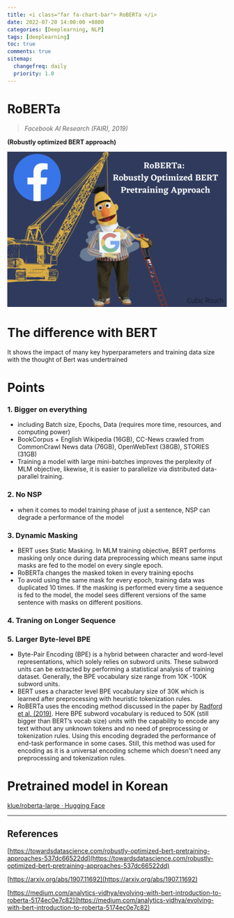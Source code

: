 ```yaml
---
title: <i class="far fa-chart-bar"> RoBERTa </i>
date: 2022-07-20 14:00:00 +0800
categories: [Deeplearning, NLP]
tags: [deeplearning]
toc: true
comments: true
sitemap:
  changefreq: daily
  priority: 1.0
---
```



# RoBERTa

> *Facebook AI Research (FAIR), 2019)*

**(Robustly optimized BERT approach)**

![](/assets/img/post/roberta/Untitled.png)

# The difference with BERT

It shows the impact of many key hyperparameters and training data size with the thought of Bert was undertrained

# Points

### 1. Bigger on everything

- including Batch size, Epochs, Data (requires more time, resources, and computing power)
- BookCorpus + English Wikipedia (16GB), CC-News crawled from CommonCrawl News data (76GB), OpenWebText (38GB), STORIES (31GB)
- Training a model with large mini-batches improves the perplexity of MLM objective, likewise, it is easier to parallelize via distributed data-parallel training.

### 2. No NSP

- when it comes to model training phase of just a sentence, NSP can degrade a performance of the model

### 3. Dynamic Masking

- BERT uses Static Masking. In MLM training objective, BERT performs masking only once during data preprocessing which means same input masks are fed to the model on every single epoch.
- RoBERTa changes the masked token in every training epochs
- To avoid using the same mask for every epoch, training data was duplicated 10 times. If the masking is performed every time a sequence is fed to the model, the model sees different versions of the same sentence with masks on different positions.

### 4. Traning on Longer Sequence

### 5. Larger Byte-level BPE

- Byte-Pair Encoding (BPE) is a hybrid between character and word-level representations, which solely relies on subword units. These subword units can be extracted by performing a statistical analysis of training dataset. Generally, the BPE vocabulary size range from 10K -100K subword units.
- BERT uses a character level BPE vocabulary size of 30K which is learned after preprocessing with heuristic tokenization rules.
- RoBERTa uses the encoding method discussed in the paper by [Radford et al. (2019)](https://www.techbooky.com/wp-content/uploads/2019/02/Better-Language-Models-and-Their-Implications.pdf). Here BPE subword vocabulary is reduced to 50K (still bigger than BERT’s vocab size) units with the capability to encode any text without any unknown tokens and no need of preprocessing or tokenization rules. Using this encoding degraded the performance of end-task performance in some cases. Still, this method was used for encoding as it is a universal encoding scheme which doesn't need any preprocessing and tokenization rules.

# Pretrained model in Korean

[klue/roberta-large · Hugging Face](https://huggingface.co/klue/roberta-large)

***

## References

[https://towardsdatascience.com/robustly-optimized-bert-pretraining-approaches-537dc66522dd](https://towardsdatascience.com/robustly-optimized-bert-pretraining-approaches-537dc66522dd)

[https://arxiv.org/abs/1907.11692](https://arxiv.org/abs/1907.11692)

[https://medium.com/analytics-vidhya/evolving-with-bert-introduction-to-roberta-5174ec0e7c82](https://medium.com/analytics-vidhya/evolving-with-bert-introduction-to-roberta-5174ec0e7c82)